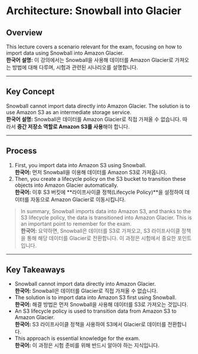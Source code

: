 # Architecture: Snowball into Glacier

## Overview
This lecture covers a scenario relevant for the exam, focusing on how to import data using Snowball into Amazon Glacier.  
**한국어 설명:** 이 강의에서는 Snowball을 사용해 데이터를 Amazon Glacier로 가져오는 방법에 대해 다루며, 시험과 관련된 시나리오를 설명합니다.

---

## Key Concept
Snowball cannot import data directly into Amazon Glacier. The solution is to use Amazon S3 as an intermediate storage service.  
**한국어 설명:** Snowball은 데이터를 Amazon Glacier로 직접 가져올 수 없습니다. 따라서 **중간 저장소 역할로 Amazon S3를 사용**해야 합니다.

---

## Process
1. First, you import data into Amazon S3 using Snowball.  
   **한국어:** 먼저 Snowball을 이용해 데이터를 Amazon S3로 가져옵니다.
2. Then, you create a lifecycle policy on the S3 bucket to transition these objects into Amazon Glacier automatically.  
   **한국어:** 이후 S3 버킷에 **라이프사이클 정책(Lifecycle Policy)**을 설정하여 데이터를 자동으로 Amazon Glacier로 이동시킵니다.

> In summary, Snowball imports data into Amazon S3, and thanks to the S3 lifecycle policy, the data is transitioned into Amazon Glacier. This is an important point to remember for the exam.  
> **한국어:** 요약하면, Snowball은 데이터를 S3로 가져오고, S3 라이프사이클 정책을 통해 해당 데이터를 Glacier로 전환합니다. 이 과정은 시험에서 중요한 포인트입니다.

---

## Key Takeaways
- Snowball cannot import data directly into Amazon Glacier.  
  **한국어:** Snowball은 데이터를 Glacier로 직접 가져올 수 없습니다.
- The solution is to import data into Amazon S3 first using Snowball.  
  **한국어:** 해결 방법은 먼저 Snowball을 사용해 데이터를 S3로 가져오는 것입니다.
- An S3 lifecycle policy is used to transition data from Amazon S3 to Amazon Glacier.  
  **한국어:** S3 라이프사이클 정책을 사용하여 S3에서 Glacier로 데이터를 전환합니다.
- This approach is essential knowledge for the exam.  
  **한국어:** 이 과정은 시험 준비를 위해 반드시 알아야 하는 지식입니다.
